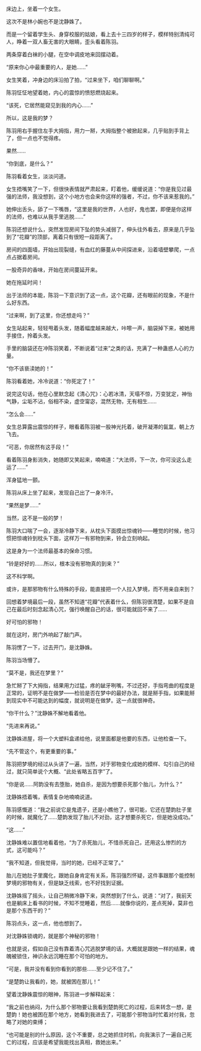 床边上，坐着一个女生。

这次不是林小婉也不是沈静姝了。

而是一个留着学生头、身穿校服的姑娘，看上去十三四岁的样子，模样特别清纯可人，睁着一双人畜无害的大眼睛，歪头看着陈羽。

两条穿着白袜的小腿，在空中调皮地来回摆动着。

“原来你心中最重要的人，是她……”

女生笑着，冲身边的床沿拍了拍，“过来坐下，咱们聊聊啊。”

陈羽怔怔地望着她，内心的震惊的愤怒燃烧起来。

“该死，它居然能窥见到我的内心……”

所以，这是我的梦？

陈羽用右手握住左手大拇指，用力一掰，大拇指整个被掀起来，几乎贴到手背上了，但一点也不觉得疼。

果然……

“你到底，是什么？”

陈羽看着女生，淡淡问道。

女生捂嘴笑了一下，但很快表情就严肃起来，盯着他，缓缓说道：“你是我见过最强的法师，我没想到，这个小地方也会来你这样的强者，不过，你不该来惹我的。”

她伸出舌头，舔了一下嘴唇，“这里是我的世界，人也好，鬼也罢，即便是你这样的法师，也难以从我手里逃脱……”

陈羽还想说什么，突然发现房间下坠的势头减弱了，伸头往外看去，原来是几乎坠到了“花瓣”的顶部，离着只有很短一段距离了。

房间的四面墙，开始出现裂缝，有血红的藤蔓从中间探进来，沿着墙壁攀爬，一点点占据着房间。

一股奇异的香味，开始在房间蔓延开来。

她在拖延时间！

出于法师的本能，陈羽一下意识到了这一点，这个花瓣，还有眼前的现象，不是什么好东西。

“过来啊，到了这里，你还想走吗？”

女生站起来，轻轻甩着头发，随着幅度越来越大，咔嚓一声，脑袋掉下来，被她用手接住，拎着头发。

手里的脑袋还在冲陈羽笑着，不断说着“过来”之类的话，充满了一种蛊惑人心的力量。

“你不该亵渎她的！”

陈羽看着她，冷冷说道：“你死定了！”

说完这句话，他在心里默念起《清心咒》：心若冰清，天塌不惊，万变犹定，神怡气静，尘垢不沾，俗相不染，虚空甯宓，混然无物，无有相生……

“怎么会……”

女生总算露出震惊的样子，眼看着陈羽被一股神光托着，破开凝滞的氤氲，朝上方飞去。

“可恶，你居然有这手段！”

看着陈羽身影消失，她随即又笑起来，喃喃道：“大法师，下一次，你可没这么走运了……”

浑身猛地一颤。

陈羽从床上坐了起来，发现自己出了一身冷汗。

“果然是梦……”

当然，这不是一般的梦！

陈羽大口喘了一会，逐渐冷静下来，从枕头下面摸出惊魂铃——睡觉的时候，他习惯把惊魂铃到枕头下面，这样万一有邪物到来，铃会立刻响起。

这是身为一个法师最基本的保命习惯。

“铃是好好的……所以，根本没有邪物真的到来？”

这不科学啊。

或许，是那邪物有什么特殊的手段，能直接把一个人拉入梦境，而不用亲自来到？

回想着梦境最后一段，虽然不知道“花瓣”代表着什么，但陈羽很清楚，如果不是自己在最后时刻念起清心咒，强行唤醒自己的话，很可能就回不来了……

好可怕的邪物！

就在这时，房门外响起了敲门声。

陈羽愣了一下，过去开门，是沈静姝。

陈羽当场懵了。

“莫不是，我还在梦里？”

急忙掰了下大拇指，结果用力过猛，疼的龇牙咧嘴，不过还好，手指弯曲的程度是正常的，证明不是在做梦——检验是否在梦中的最好办法，就是掰手指，如果能掰到现实中不可能达到的幅度，就说明是在做梦。这一点就很神奇。

“你干什么？”沈静姝不解地看着他。

“先进来再说。”

沈静姝进屋，将一个大塑料盒递给他，说里面都是他要的东西，让他检查一下。

“先不管这个，有更重要的事。”

陈羽把梦境的经过从头讲了一遍，当然，对于邪物变化成她的模样、勾引自己的经过，就只简单说个大概、“此处省略五百字”了。

“你是说……阿韵没有去堕胎，她自杀，是因为想要杀死那个胎儿，为什么？”

沈静姝捂着嘴，表情复杂地喃喃说道。

陈羽感慨道：“我之前说它是鬼遗子，还是小瞧他了，很可能，它还在楚韵肚子里的时候，就魔化了……楚韵发现了胎儿不对劲，这才想要杀死它，但是她没成功。”

“这……”

沈静姝难以置信地看着他，“为了杀死胎儿，不惜杀死自己，还用这么惨烈的方式，这可能吗？”

“我不知道，但我觉得，当时的她，已经不正常了。”

胎儿在她肚子里魔化，跟她自身肯定有关系，陈羽强烈怀疑，这件事跟那个能控制梦境的邪物有关，但是缺乏线索，也不好找到证据。

沈静姝摇了摇头，让自己稍微冷静下来，突然想到了什么，说道：“对了，我前天也是躺床上看书的时候，不知不觉睡着，然后……就像你说的，差点死掉，莫非也是那个东西干的？”

陈羽点头，这一点，他也想到了。

对沈静姝锁魂的，就是那个神秘的邪物！

也就是说，假如自己没有靠着清心咒逃脱梦境的话，大概就是跟她一样的结果，魂魄被锁住，神识永远沉睡在那个可怕的地方。

“可是，我并没有看到你看到的那些……至少记不住了。”

“是楚韵让我看的，她，就被困在那儿！”

望着沈静姝震惊的眼神，陈羽进一步解释起来：

“我之前也纳闷，为什么那个邪物要让我看到楚韵死亡的过程，后来转念一想，是楚韵！她也被困在那个地方，她看到我进去了，可能那个邪物当时忙着对付我，忽略了对她的束缚；

“也可能是别的什么原因，这个不重要，总之她抓住时机，向我演示了一遍自己死亡的过程，应该是希望我能找出真相，救她出来。”
